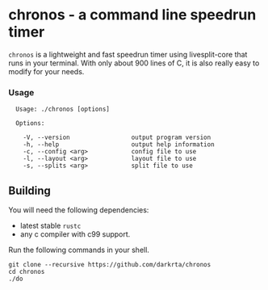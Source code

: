 # chronos - a command line speedrun timer

`chronos` is a lightweight and fast speedrun timer using livesplit-core
that runs in your terminal. With only about 900 lines of C, it is also 
really easy to modify for your needs.

### Usage

```
  Usage: ./chronos [options]

  Options:

    -V, --version                 output program version
    -h, --help                    output help information
    -c, --config <arg>            config file to use
    -l, --layout <arg>            layout file to use
    -s, --splits <arg>            split file to use
```

## Building

You will need the following dependencies:

* latest stable `rustc`
* any c compiler with c99 support.

Run the following commands in your shell.

```
git clone --recursive https://github.com/darkrta/chronos
cd chronos
./do
```
